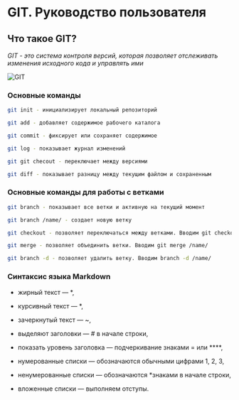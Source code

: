 # GIT. Руководство пользователя

## Что такое GIT?
*GIT - это система контроля версий, которая позволяет отслеживать изменения исходного кода и управлять ими*

![GIT](imp.png)

### Основные команды
```sh
git init - инициализирует локальный репозиторий
```
```sh
git add - добавляет содержимое рабочего каталога
```
```sh
git commit - фиксирует или сохраняет содержимое
```
```sh
git log - показывает журнал изменений
```
```sh
git git checout - переключает между версиями
```
```sh
git diff - показывает разницу между текущим файлом и сохраненным
```

### Основные команды для работы с ветками

```sh
git branch - показывает все ветки и активную на текущий момент
```
```sh
git branch /name/ - создает новую ветку
```
```sh
git checkout - позволяет переключаться между ветками. Вводим git checkout /name/
```
```sh
git merge - позволяет объединить ветки. Вводим git merge /name/
```
```sh
git branch -d - позволяет удалить ветку. Вводим branch -d /name/
```
### Синтаксис языка Markdown
* жирный текст — *,

* курсивный текст — *,

* зачеркнутый текст — ~,

* выделяют заголовки — # в начале строки,

* показать уровень заголовка —
подчеркивание знаками = или ****,

* нумерованные списки — обозначаются
обычными цифрами 1, 2, 3,

* ненумерованные списки — обозначаются
*знаками в начале строки,

* вложенные списки — выполняем отступы.
